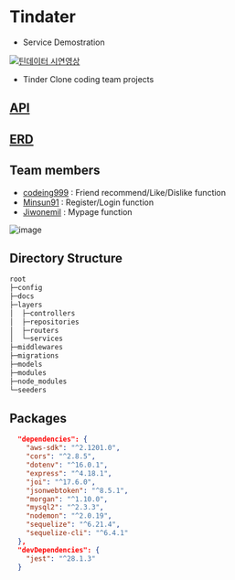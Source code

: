 # Tindater

- Service Demostration 

[![틴데이터 시연영상](https://i.ytimg.com/vi/C5cSWuhuU1I/hqdefault.jpg?sqp=-oaymwEcCNACELwBSFXyq4qpAw4IARUAAIhCGAFwAcABBg==&rs=AOn4CLBFIRVeH3Nu4oN24rXpnjTV_84VYA)](https://youtu.be/C5cSWuhuU1I)

- Tinder Clone coding team projects

## [API](./docs/API.md)

## [ERD](./docs/ERD.md)

## Team members

- [codeing999](https://github.com/codeing999) : Friend recommend/Like/Dislike function
- [Minsun91](https://github.com/Minsun91) : Register/Login function 
- [Jiwonemil](https://github.com/Jiwonemil) : Mypage function

![image](https://user-images.githubusercontent.com/109027875/186547577-aa215236-dd77-4311-be32-4e2a460ccc96.png)

## Directory Structure
```cmd
root
├─config
├─docs
├─layers
│  ├─controllers
│  ├─repositories
│  ├─routers
│  └─services
├─middlewares
├─migrations
├─models
├─modules
├─node_modules
└─seeders
```

## Packages

```json
  "dependencies": {
    "aws-sdk": "^2.1201.0",
    "cors": "^2.8.5",
    "dotenv": "^16.0.1",
    "express": "^4.18.1",
    "joi": "^17.6.0",
    "jsonwebtoken": "^8.5.1",
    "morgan": "^1.10.0",
    "mysql2": "^2.3.3",
    "nodemon": "^2.0.19",
    "sequelize": "^6.21.4",
    "sequelize-cli": "^6.4.1"
  },
  "devDependencies": {
    "jest": "^28.1.3"
  }
```



